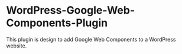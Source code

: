 WordPress-Google-Web-Components-Plugin
======================================

This plugin is design to add Google Web Components to a WordPress website.
